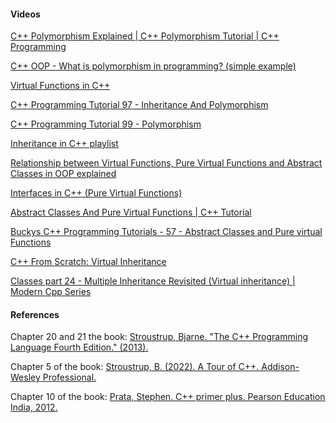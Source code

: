 [//]: # (### Additional Resources and References)

#### Videos

<a href="https://www.youtube.com/watch?v=pcMSlWLKzOE&pp=ygUQYysrIHBvbHltb3JwaGlzbQ%3D%3D" target="_blank"> C++ Polymorphism Explained | C++ Polymorphism Tutorial | C++ Programming </a>

<a href="https://www.youtube.com/watch?v=wK93q-JQUvw&pp=ygUQYysrIHBvbHltb3JwaGlzbQ%3D%3D" target="_blank"> C++ OOP - What is polymorphism in programming? (simple example)</a>

<a href="https://www.youtube.com/watch?v=oIV2KchSyGQ&pp=ygUQYysrIHBvbHltb3JwaGlzbQ%3D%3D" target="_blank">Virtual Functions in C++ </a>

<a href="https://www.youtube.com/watch?v=wrkkAOMp3Sw&pp=ygUPYysrIGluaGVyaXRhbmNl" target="_blank">C++ Programming Tutorial 97 - Inheritance And Polymorphism</a>

<a href="https://www.youtube.com/watch?v=qANX-BYrXoE&pp=ygUQYysrIHBvbHltb3JwaGlzbQ%3D%3D" target="_blank">C++ Programming Tutorial 99 - Polymorphism</a>

<a href="https://www.youtube.com/playlist?list=PLk6CEY9XxSICITtoUG_mJIBShyIYpeaoi" target="_blank">Inheritance in C++ playlist</a>

<a href="https://www.youtube.com/watch?v=T8f4ajtFU9g&pp=ygUUYysrIGFic3RyYWN0IGNsYXNzZXM%3D" target="_blank">Relationship between Virtual Functions, Pure Virtual Functions and Abstract Classes in OOP explained</a>

<a href="https://www.youtube.com/watch?v=UWAdd13EfM8&pp=ygUUYysrIGFic3RyYWN0IGNsYXNzZXM%3D" target="_blank">Interfaces in C++ (Pure Virtual Functions)</a>

<a href="https://www.youtube.com/watch?v=wE0_F4LpGVc" target="_blank">Abstract Classes And Pure Virtual Functions | C++ Tutorial</a>

<a href="https://www.youtube.com/watch?v=ndz3EHpFEZc" target="_blank"> Buckys C++ Programming Tutorials - 57 - Abstract Classes and Pure virtual Functions</a>

<a href="https://www.youtube.com/watch?v=V6vna4lGygk" target="_blank"> C++ From Scratch: Virtual Inheritance </a>

<a href="https://www.youtube.com/watch?v=KVREEoovDd4" target="_blank"> Classes part 24 - Multiple Inheritance Revisited (Virtual inheritance) | Modern Cpp Series </a>

<a href="" target="_blank"></a>

<a href="" target="_blank"></a>

#### References

Chapter 20 and 21 the book: <a href="https://www.google.dz/books/edition/The_C++_Programming_Language/PSUNAAAAQBAJ?hl=en&gbpv=0" target="_blank">Stroustrup, Bjarne. "The C++ Programming Language Fourth Edition." (2013).</a>

Chapter 5 of the book: <a href="https://books.google.dz/books?hl=en&lr=&id=ntnPEAAAQBAJ&oi=fnd&pg=PT13&dq=Stroustrup,+B.+(2022).+A+Tour+of+C%2B%2B.&ots=K1Q3dhjbyr&sig=RPWplbTeCTq8sPSxIbnTArn93mw&redir_esc=y#v=onepage&q=Stroustrup%2C%20B.%20(2022).%20A%20Tour%20of%20C%2B%2B.&f=false" target="_blank"> Stroustrup, B. (2022). A Tour of C++. Addison-Wesley Professional.</a>

Chapter 10 of the book: <a href="https://www.google.dz/books/edition/C++_Primer_Plus/P7HuWSWtsh0C?hl=en&gbpv=0" target="_blank">Prata, Stephen. C++ primer plus. Pearson Education India, 2012.</a>

<a href="" target="_blank">
<a href="" target="_blank">
<a href="" target="_blank">
